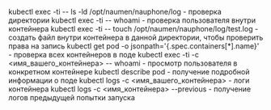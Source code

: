 kubectl exec -ti <pod-name> -- ls -ld /opt/naumen/nauphone/log - проверка директории
kubectl exec -ti <pod-name> -- whoami - проверка пользователя внутри контейнера
kubectl exec -ti <pod-name> -- touch /opt/naumen/nauphone/log/test.log - создать файл внутри контейнера в данной директории, чтобы проверить права на запись
kubectl get pod <pod-name> -o jsonpath='{.spec.containers[*].name}' - проверка всех контейнеров в поде
kubectl exec -ti <pod-name> -c <имя_вашего_контейнера> -- whoami - просмотр пользователя в конкретном контейнере
kubectl describe pod <pod-name> - получение подробной информации о поде
kubectl logs <pod-name> -c <имя_вашего_контейнера> - логи контейнера
kubectl logs <pod-name> -c <имя_контейнера> --previous - получение логов предыдущей попытки запуска

